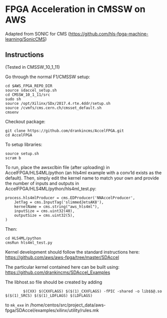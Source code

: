 # FPGA Acceleration in CMSSW on AWS

Adapted from SONIC for CMS (https://github.com/hls-fpga-machine-learning/SonicCMS)

## Instructions

(Tested in CMSSW_10_1_11)

Go through the normal F1/CMSSW setup:
```
cd $AWS_FPGA_REPO_DIR                                         
source sdaccel_setup.sh
cd CMSSW_10_1_11/src
sudo sh
source /opt/Xilinx/SDx/2017.4.rte.4ddr/setup.sh
source /cvmfs/cms.cern.ch/cmsset_default.sh
cmsenv
```
Checkout package:
```
git clone https://github.com/drankincms/AccelFPGA.git
cd AccelFPGA
```

To setup libraries:
```
source setup.sh
scram b
```

To run, place the awsxclbin file (after uploading) in AccelFPGA/HLS4ML/python (an hls4ml example with a conv1d exists as the default).
Then, simply edit the kernel name to match your own and provide the number of inputs and outputs in AccelFPGA/HLS4ML/python/hls4ml_test.py:
```
process.hls4mlProducer = cms.EDProducer('NNAccelProducer',
    JetTag = cms.InputTag('slimmedJetsAK8'),
    kernelName = cms.string("aws_hls4ml"),
    inputSize = cms.uint32(40),
    outputSize = cms.uint32(5),
)
```

Then:
```
cd HLS4ML/python
cmsRun hls4ml_test.py
```

Kernel development should follow the standard instructions here: https://github.com/aws/aws-fpga/tree/master/SDAccel

The particular kernel contained here can be built using: https://github.com/drankincms/SDAccel_Examples

The libhost.so file should be created by adding
```
        $(CXX) $(CXXFLAGS) $($(1)_CXXFLAGS) -fPIC -shared -o lib$$@.so $($(1)_SRCS) $($(1)_LDFLAGS) $(LDFLAGS)
```
to `mk_exe` in /home/centos/src/project_data/aws-fpga/SDAccel/examples/xilinx/utility/rules.mk
